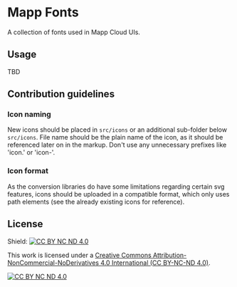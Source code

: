 # Mapp Fonts

A collection of fonts used in Mapp Cloud UIs.

## Usage

TBD

## Contribution guidelines

### Icon naming
New icons should be placed in `src/icons` or an additional sub-folder below `src/icons`. File name should be the plain
name of the icon, as it should be referenced later on in the markup. Don't use any unnecessary prefixes like 'icon.' or
'icon-'.

### Icon format
As the conversion libraries do have some limitations regarding certain svg features, icons should be uploaded in a
compatible format, which only uses path elements (see the already existing icons for reference).

## License
Shield: [![CC BY NC ND 4.0][cc-by-nc-nd-shield]][cc-by-nc-nd]

This work is licensed under a
[Creative Commons Attribution-NonCommercial-NoDerivatives 4.0 International (CC BY-NC-ND 4.0)][cc-by-nc-nd].

[![CC BY NC ND 4.0][cc-by-nc-nd-image]][cc-by-nc-nd]

[cc-by-nc-nd]: https://creativecommons.org/licenses/by-nc-nd/4.0/
[cc-by-nc-nd-image]: https://licensebuttons.net/l/by-nc-nd/4.0/88x31.png
[cc-by-nc-nd-shield]: https://img.shields.io/badge/License-CC%20BY%20NC%20ND%204.0-lightgrey.svg
